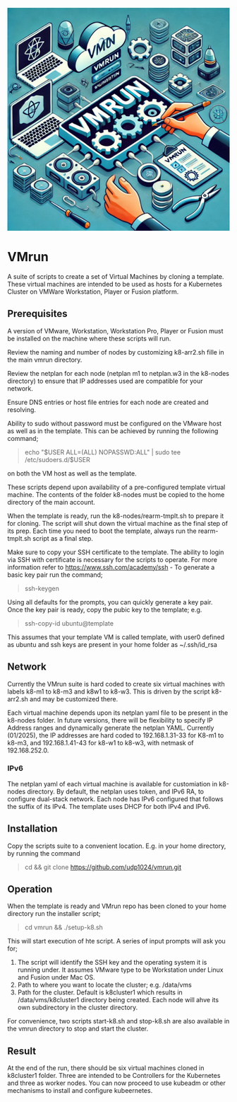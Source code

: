 ![a graphic of user tinkering with gears and computers](https://github.com/udp1024/vmrun/blob/main/_1a6e5fa7-fe30-46d7-98f0-0937ad98cf86.jpeg)
# VMrun
A suite of scripts to create a set of Virtual Machines by cloning a template. These virtual machines are intended to be used as hosts for a Kubernetes Cluster on VMWare Workstation, Player or Fusion platform.

## Prerequisites
A version of VMware, Workstation, Workstation Pro, Player or Fusion must be installed on the machine where these scripts will run.

Review the naming and number of nodes by customizing k8-arr2.sh fille in the main vmrun directory.

Review the netplan for each node (netplan m1 to netplan.w3 in the k8-nodes directory) to ensure that IP addresses used are compatible for your network. 

Ensure DNS entries or host file entries for each node are created and resolving.

Ability to sudo without password must be configured on the VMware host as well as in the template. This can be achieved by running the following command;
> echo "$USER ALL=(ALL) NOPASSWD:ALL" | sudo tee /etc/sudoers.d/$USER

on both the VM host as well as the template.

These scripts depend upon availability of a pre-configured template virtual machine. The contents of the folder k8-nodes must be copied to the home directory of the main account.

When the template is ready, run the k8-nodes/rearm-tmplt.sh to prepare it for cloning. The script will shut down the virtual machine as the final step of its prep. Each time you need to boot the template, always run the rearm-tmplt.sh script as a final step.

Make sure to copy your SSH certificate to the template. The ability to login via SSH with certificate is necessary for the scripts to operate. For more information refer to https://www.ssh.com/academy/ssh - To generate a basic key pair run the command;
> ssh-keygen

Using all defaults for the prompts, you can quickly generate a key pair. Once the key pair is ready, copy the pubic key to the template; e.g.
>ssh-copy-id ubuntu@template

This assumes that your template VM is called template, with user0 defined as ubuntu and ssh keys are present in your home folder as ~/.ssh/id_rsa

## Network
Currently the VMrun suite is hard coded to create six virtual machines with labels k8-m1 to k8-m3 and k8w1 to k8-w3. This is driven by the script k8-arr2.sh and may be customized there.

Each virtual machine depends upon its netplan yaml file to be present in the k8-nodes folder. In future versions, there will be flexibility to specify IP Address ranges and dynamically generate the netplan YAML. Currently (01/2025), the IP addresses are hard coded to 192.168.1.31-33 for K8-m1 to k8-m3, and 192.168.1.41-43 for k8-w1 to k8-w3, with netmask of 192.168.252.0.

### IPv6
The netplan yaml of each virtual machine is available for customiation in k8-nodes directory. By default, the netplan uses token, and IPv6 RA, to configure dual-stack network. Each node has IPv6 configured that follows the suffix of its IPv4. The template uses DHCP for both IPv4 and IPv6. 

## Installation
Copy the scripts suite to a convenient location. E.g. in your home directory, by running the command
> cd && git clone https://github.com/udp1024/vmrun.git

## Operation
When the template is ready and VMrun repo has been cloned to your home directory run the installer script;
> cd vmrun && ./setup-k8.sh

This will start execution of hte script. A series of input prompts will ask you for;
1. The script will identify the SSH key and the operating system it is running under. It assumes VMware type to be Workstation under Linux and Fusion under Mac OS.
2. Path to where you want to locate the cluster; e.g. /data/vms
3. Path for the cluster. Default is k8cluster1 which results in /data/vms/k8cluster1 directory being created. Each node will ahve its own subdirectory in the cluster directory.

For convenience, two scripts start-k8.sh and stop-k8.sh are also available in the vmrun directory to stop and start the cluster.

## Result
At the end of the run, there should be six virtual machines cloned in k8cluster1 folder. Three are intended to be Controllers for the Kubernetes and three as worker nodes. You can now proceed to use kubeadm or other mechanisms to install and configure kubeernetes.

